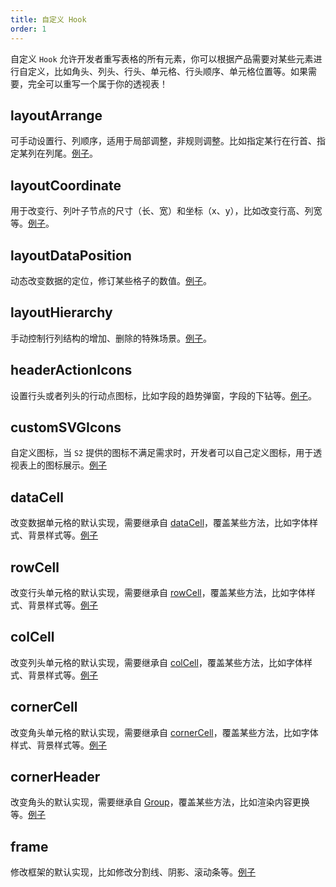 ```yaml
---
title: 自定义 Hook
order: 1
---
```


自定义 `Hook` 允许开发者重写表格的所有元素，你可以根据产品需要对某些元素进行自定义，比如角头、列头、行头、单元格、行头顺序、单元格位置等。如果需要，完全可以重写一个属于你的透视表！

## layoutArrange

可手动设置行、列顺序，适用于局部调整，非规则调整。比如指定某行在行首、指定某列在列尾。[例子](/zh/examples/custom/layout-arrange#basic)。

## layoutCoordinate

用于改变行、列叶子节点的尺寸（长、宽）和坐标（x、y），比如改变行高、列宽等。[例子](/zh/examples/custom/layout-coordinate#basic)。

## layoutDataPosition

动态改变数据的定位，修订某些格子的数值。[例子](/zh/examples/custom/layout-data-position#basic)。

## layoutHierarchy

手动控制行列结构的增加、删除的特殊场景。[例子](/zh/examples/custom/layout-hierarchy#basic)。

## headerActionIcons

设置行头或者列头的行动点图标，比如字段的趋势弹窗，字段的下钻等。[例子](/zh/examples/custom/header-action-icon#basic)。

## customSVGIcons

自定义图标，当 `S2` 提供的图标不满足需求时，开发者可以自己定义图标，用于透视表上的图标展示。[例子](custom-svg-icon#basic)

## dataCell

改变数据单元格的默认实现，需要继承自 [dataCell](https://github.com/antvis/S2/blob/master/packages/s2-core/src/cell/data-cell.ts)，覆盖某些方法，比如字体样式、背景样式等。[例子](/zh/examples/custom/custom-cell#data-cell)

## rowCell

改变行头单元格的默认实现，需要继承自 [rowCell](https://github.com/antvis/S2/blob/master/packages/s2-core/src/cell/row-cell.ts)，覆盖某些方法，比如字体样式、背景样式等。[例子](/zh/examples/custom/custom-cell#row-cell)

## colCell

改变列头单元格的默认实现，需要继承自 [colCell](https://github.com/antvis/S2/blob/master/packages/s2-core/src/cell/col-cell.ts)，覆盖某些方法，比如字体样式、背景样式等。[例子](/zh/examples/custom/custom-cell#col-cell)

## cornerCell

改变角头单元格的默认实现，需要继承自 [cornerCell](https://github.com/antvis/S2/blob/master/packages/s2-core/src/cell/corner-cell.ts)，覆盖某些方法，比如字体样式、背景样式等。[例子](/zh/examples/custom/custom-cell#corner-cell)

## cornerHeader

改变角头的默认实现，需要继承自 [Group](https://g.antv.vision/zh/docs/api/group)，覆盖某些方法，比如渲染内容更换等。[例子](/zh/examples/custom/custom-cell#corner-cell)

## frame

修改框架的默认实现，比如修改分割线、阴影、滚动条等。[例子](/zh/examples/case/measure-comparison#basic)
